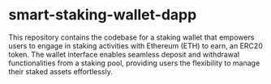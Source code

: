 # smart-staking-wallet-dapp
This repository contains the codebase for a staking wallet that empowers users to engage in staking activities with Ethereum (ETH) to earn, an ERC20 token. The wallet interface enables seamless deposit and withdrawal functionalities from a staking pool, providing users the flexibility to manage their staked assets effortlessly.
